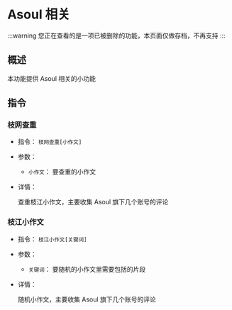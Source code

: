 # Asoul 相关

:::warning
您正在查看的是一项已被删除的功能，本页面仅做存档，不再支持
:::

## 概述

本功能提供 Asoul 相关的小功能

## 指令

### 枝网查重

- 指令： `枝网查重[小作文]`

- 参数：

  - `小作文`： 要查重的小作文

- 详情：

  查重枝江小作文，主要收集 Asoul 旗下几个账号的评论

### 枝江小作文

- 指令： `枝江小作文[关键词]`

- 参数：

  - `关键词`： 要随机的小作文里需要包括的片段

- 详情：

  随机小作文，主要收集 Asoul 旗下几个账号的评论
